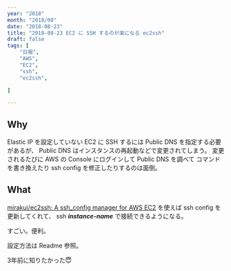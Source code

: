 ```yaml
---
year: "2018"
month: "2018/08"
date: "2018-08-23"
title: "2018-08-23 EC2 に SSH するのが楽になる ec2ssh"
draft: false
tags: [
    "日報",
    "AWS",
    "EC2",
    "ssh",
    "ec2ssh",

]

---
```


## Why 
Elastic IP を設定していない EC2 に SSH するには Public DNS を指定する必要があるが、
Public DNS はインスタンスの再起動などで変更されてしまう。
変更されるたびに AWS の Console にログインして Public DNS を調べて
コマンドを書き換えたり ssh config を修正したりするのは面倒。

## What

[mirakui/ec2ssh: A ssh\_config manager for AWS EC2](https://github.com/mirakui/ec2ssh) を使えば ssh config を更新してくれて、
ssh ***instance-name*** で接続できるようになる。

すごい。便利。

設定方法は Readme 参照。

3年前に知りたかった😇
